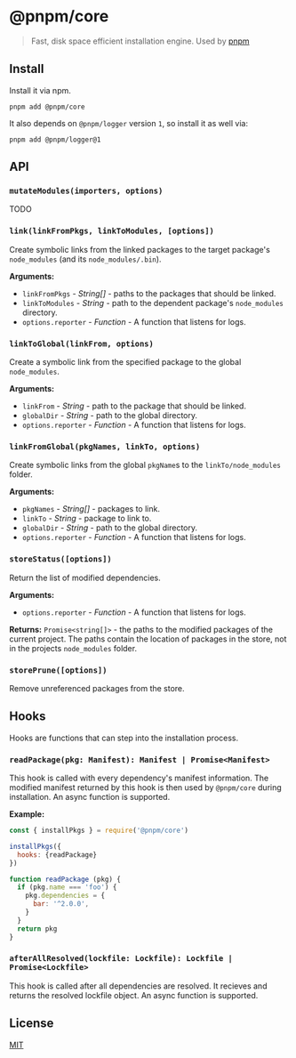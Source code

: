 # @pnpm/core

> Fast, disk space efficient installation engine. Used by [pnpm](https://github.com/pnpm/pnpm)

## Install

Install it via npm.

```
pnpm add @pnpm/core
```

It also depends on `@pnpm/logger` version `1`, so install it as well via:

```
pnpm add @pnpm/logger@1
```

## API

### `mutateModules(importers, options)`

TODO

### `link(linkFromPkgs, linkToModules, [options])`

Create symbolic links from the linked packages to the target package's `node_modules` (and its `node_modules/.bin`).

**Arguments:**

* `linkFromPkgs` - *String[]* - paths to the packages that should be linked.
* `linkToModules` - *String* - path to the dependent package's `node_modules` directory.
* `options.reporter` - *Function* - A function that listens for logs.

### `linkToGlobal(linkFrom, options)`

Create a symbolic link from the specified package to the global `node_modules`.

**Arguments:**

* `linkFrom` - *String* - path to the package that should be linked.
* `globalDir` - *String* - path to the global directory.
* `options.reporter` - *Function* - A function that listens for logs.

### `linkFromGlobal(pkgNames, linkTo, options)`

Create symbolic links from the global `pkgName`s to the `linkTo/node_modules` folder.

**Arguments:**

* `pkgNames` - *String[]* - packages to link.
* `linkTo` - *String* - package to link to.
* `globalDir` - *String* - path to the global directory.
* `options.reporter` - *Function* - A function that listens for logs.

### `storeStatus([options])`

Return the list of modified dependencies.

**Arguments:**

* `options.reporter` - *Function* - A function that listens for logs.

**Returns:** `Promise<string[]>` - the paths to the modified packages of the current project. The paths contain the location of packages in the store,
not in the projects `node_modules` folder.

### `storePrune([options])`

Remove unreferenced packages from the store.

## Hooks

Hooks are functions that can step into the installation process.

### `readPackage(pkg: Manifest): Manifest | Promise<Manifest>`

This hook is called with every dependency's manifest information.
The modified manifest returned by this hook is then used by `@pnpm/core` during installation.
An async function is supported.

**Example:**

```js
const { installPkgs } = require('@pnpm/core')

installPkgs({
  hooks: {readPackage}
})

function readPackage (pkg) {
  if (pkg.name === 'foo') {
    pkg.dependencies = {
      bar: '^2.0.0',
    }
  }
  return pkg
}
```

### `afterAllResolved(lockfile: Lockfile): Lockfile | Promise<Lockfile>`

This hook is called after all dependencies are resolved. It recieves and returns the resolved lockfile object.
An async function is supported.

## License

[MIT](LICENSE)
